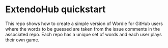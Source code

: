 # ExtendoHub quickstart

This repo shows how to create a simple version of Wordle for GitHub users where the words to be guessed are taken from the issue 
comments in the associated repo. Each repo has a unique set of words and each user plays their own game.